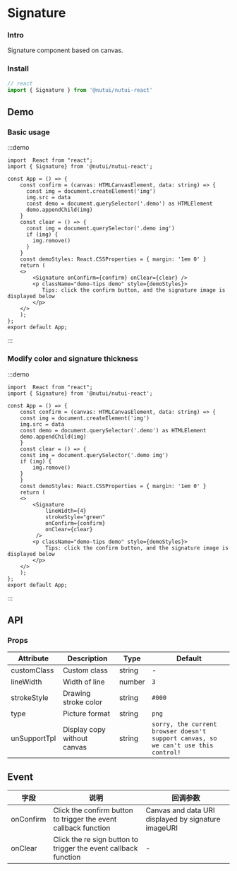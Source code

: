 # Signature 

### Intro

Signature component based on canvas.

### Install

```javascript
// react
import { Signature } from '@nutui/nutui-react'
```

## Demo

### Basic usage

:::demo

```tsx
import  React from "react";
import { Signature} from '@nutui/nutui-react';

const App = () => {
    const confirm = (canvas: HTMLCanvasElement, data: string) => {
      const img = document.createElement('img')
      img.src = data
      const demo = document.querySelector('.demo') as HTMLElement
      demo.appendChild(img)
    }
    const clear = () => {
      const img = document.querySelector('.demo img')
      if (img) {
        img.remove()
      }
    }
    const demoStyles: React.CSSProperties = { margin: '1em 0' }
    return (
    <>
        <Signature onConfirm={confirm} onClear={clear} />
        <p className="demo-tips demo" style={demoStyles}>
           Tips: click the confirm button, and the signature image is displayed below
        </p>
    </>
    );
};
export default App;
```

:::

### Modify color and signature thickness

:::demo

```tsx
import  React from "react";
import { Signature} from '@nutui/nutui-react';

const App = () => {
    const confirm = (canvas: HTMLCanvasElement, data: string) => {
    const img = document.createElement('img')
    img.src = data
    const demo = document.querySelector('.demo') as HTMLElement
    demo.appendChild(img)
    }
    const clear = () => {
    const img = document.querySelector('.demo img')
    if (img) {
        img.remove()
    }
    }
    const demoStyles: React.CSSProperties = { margin: '1em 0' }
    return (
    <>
        <Signature
            lineWidth={4}
            strokeStyle="green"
            onConfirm={confirm}
            onClear={clear}
         />
        <p className="demo-tips demo" style={demoStyles}>
            Tips: click the confirm button, and the signature image is displayed below
        </p>
    </>
    );
};
export default App;
```

:::

## API

### Props

| Attribute           | Description                           | Type   | Default                                              |
| -------------- | ------------------------------ | ------ | --------------------------------------------------- |
| customClass   |  Custom class                 | string | -                                                   |
| lineWidth     | Width of line                    | number | `3`                                                   |
| strokeStyle   | Drawing stroke color                   | string | `#000`                                              |
| type           | Picture format                       | string | `png`                                               |
| unSupportTpl |  Display copy without canvas | string | `sorry, the current browser doesn't support canvas, so we can't use this control! ` |

## Event

| 字段    | 说明                         | 回调参数                         |
| ------- | ---------------------------- | -------------------------------- |
| onConfirm | Click the confirm button to trigger the event callback function | Canvas and data URI displayed by signature imageURI |
| onClear   | Click the re sign button to trigger the event callback function | -                               |

